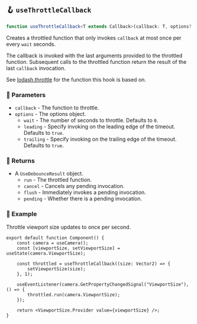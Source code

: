 ## 🪝 `useThrottleCallback`

```ts
function useThrottleCallback<T extends Callback>(callback: T, options?: UseThrottleOptions): UseDebounceResult<T>;
```

Creates a throttled function that only invokes `callback` at most once per every `wait` seconds.

The callback is invoked with the last arguments provided to the throttled function. Subsequent calls to the throttled function return the result of the last `callback` invocation.

See [lodash.throttle](https://lodash.com/docs/4.17.15#throttle) for the function this hook is based on.

### 📕 Parameters

-   `callback` - The function to throttle.
-   `options` - The options object.
    -   `wait` - The number of seconds to throttle. Defaults to `0`.
    -   `leading` - Specify invoking on the leading edge of the timeout. Defaults to `true`.
    -   `trailing` - Specify invoking on the trailing edge of the timeout. Defaults to `true`.

### 📗 Returns

-   A `UseDebounceResult` object.
    -   `run` - The throttled function.
    -   `cancel` - Cancels any pending invocation.
    -   `flush` - Immediately invokes a pending invocation.
    -   `pending` - Whether there is a pending invocation.

### 📘 Example

Throttle viewport size updates to once per second.

```tsx
export default function Component() {
	const camera = useCamera();
	const [viewportSize, setViewportSize] = useState(camera.ViewportSize);

	const throttled = useThrottleCallback((size: Vector2) => {
		setViewportSize(size);
	}, 1);

	useEventListener(camera.GetPropertyChangedSignal("ViewportSize"), () => {
		throttled.run(camera.ViewportSize);
	});

	return <ViewportSize.Provider value={viewportSize} />;
}
```
